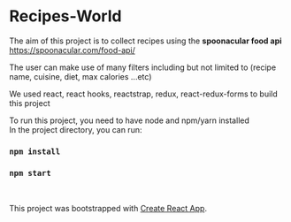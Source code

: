 # Recipes-World

The aim of this project is to collect recipes using the <strong>spoonacular food api</strong> https://spoonacular.com/food-api/


The user can make use of many filters including but not limited to (recipe name, cuisine, diet, max calories ...etc)


We used react, react hooks, reactstrap, redux, react-redux-forms to build this project


To run this project, you need to have node and npm/yarn installed <br />
In the project directory, you can run:
### `npm install`
### `npm start`
<br />

This project was bootstrapped with [Create React App](https://github.com/facebook/create-react-app).